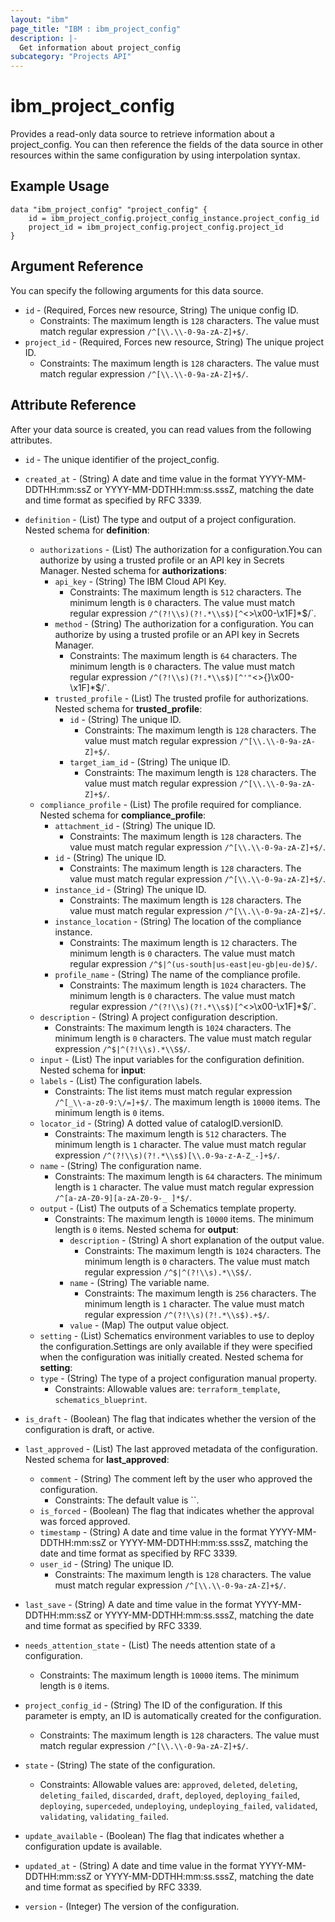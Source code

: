 ```yaml
---
layout: "ibm"
page_title: "IBM : ibm_project_config"
description: |-
  Get information about project_config
subcategory: "Projects API"
---
```


# ibm_project_config

Provides a read-only data source to retrieve information about a project_config. You can then reference the fields of the data source in other resources within the same configuration by using interpolation syntax.

## Example Usage

```hcl
data "ibm_project_config" "project_config" {
	id = ibm_project_config.project_config_instance.project_config_id
	project_id = ibm_project_config.project_config.project_id
}
```

## Argument Reference

You can specify the following arguments for this data source.

* `id` - (Required, Forces new resource, String) The unique config ID.
  * Constraints: The maximum length is `128` characters. The value must match regular expression `/^[\\.\\-0-9a-zA-Z]+$/`.
* `project_id` - (Required, Forces new resource, String) The unique project ID.
  * Constraints: The maximum length is `128` characters. The value must match regular expression `/^[\\.\\-0-9a-zA-Z]+$/`.

## Attribute Reference

After your data source is created, you can read values from the following attributes.

* `id` - The unique identifier of the project_config.
* `created_at` - (String) A date and time value in the format YYYY-MM-DDTHH:mm:ssZ or YYYY-MM-DDTHH:mm:ss.sssZ, matching the date and time format as specified by RFC 3339.

* `definition` - (List) The type and output of a project configuration.
Nested schema for **definition**:
	* `authorizations` - (List) The authorization for a configuration.You can authorize by using a trusted profile or an API key in Secrets Manager.
	Nested schema for **authorizations**:
		* `api_key` - (String) The IBM Cloud API Key.
		  * Constraints: The maximum length is `512` characters. The minimum length is `0` characters. The value must match regular expression `/^(?!\\s)(?!.*\\s$)[^`<>\\x00-\\x1F]*$/`.
		* `method` - (String) The authorization for a configuration. You can authorize by using a trusted profile or an API key in Secrets Manager.
		  * Constraints: The maximum length is `64` characters. The minimum length is `0` characters. The value must match regular expression `/^(?!\\s)(?!.*\\s$)[^'"`<>{}\\x00-\\x1F]*$/`.
		* `trusted_profile` - (List) The trusted profile for authorizations.
		Nested schema for **trusted_profile**:
			* `id` - (String) The unique ID.
			  * Constraints: The maximum length is `128` characters. The value must match regular expression `/^[\\.\\-0-9a-zA-Z]+$/`.
			* `target_iam_id` - (String) The unique ID.
			  * Constraints: The maximum length is `128` characters. The value must match regular expression `/^[\\.\\-0-9a-zA-Z]+$/`.
	* `compliance_profile` - (List) The profile required for compliance.
	Nested schema for **compliance_profile**:
		* `attachment_id` - (String) The unique ID.
		  * Constraints: The maximum length is `128` characters. The value must match regular expression `/^[\\.\\-0-9a-zA-Z]+$/`.
		* `id` - (String) The unique ID.
		  * Constraints: The maximum length is `128` characters. The value must match regular expression `/^[\\.\\-0-9a-zA-Z]+$/`.
		* `instance_id` - (String) The unique ID.
		  * Constraints: The maximum length is `128` characters. The value must match regular expression `/^[\\.\\-0-9a-zA-Z]+$/`.
		* `instance_location` - (String) The location of the compliance instance.
		  * Constraints: The maximum length is `12` characters. The minimum length is `0` characters. The value must match regular expression `/^$|^(us-south|us-east|eu-gb|eu-de)$/`.
		* `profile_name` - (String) The name of the compliance profile.
		  * Constraints: The maximum length is `1024` characters. The minimum length is `0` characters. The value must match regular expression `/^(?!\\s)(?!.*\\s$)[^`<>\\x00-\\x1F]*$/`.
	* `description` - (String) A project configuration description.
	  * Constraints: The maximum length is `1024` characters. The minimum length is `0` characters. The value must match regular expression `/^$|^(?!\\s).*\\S$/`.
	* `input` - (List) The input variables for the configuration definition.
	Nested schema for **input**:
	* `labels` - (List) The configuration labels.
	  * Constraints: The list items must match regular expression `/^[_\\-a-z0-9:\/=]+$/`. The maximum length is `10000` items. The minimum length is `0` items.
	* `locator_id` - (String) A dotted value of catalogID.versionID.
	  * Constraints: The maximum length is `512` characters. The minimum length is `1` character. The value must match regular expression `/^(?!\\s)(?!.*\\s$)[\\.0-9a-z-A-Z_-]+$/`.
	* `name` - (String) The configuration name.
	  * Constraints: The maximum length is `64` characters. The minimum length is `1` character. The value must match regular expression `/^[a-zA-Z0-9][a-zA-Z0-9-_ ]*$/`.
	* `output` - (List) The outputs of a Schematics template property.
	  * Constraints: The maximum length is `10000` items. The minimum length is `0` items.
	Nested schema for **output**:
		* `description` - (String) A short explanation of the output value.
		  * Constraints: The maximum length is `1024` characters. The minimum length is `0` characters. The value must match regular expression `/^$|^(?!\\s).*\\S$/`.
		* `name` - (String) The variable name.
		  * Constraints: The maximum length is `256` characters. The minimum length is `1` character. The value must match regular expression `/^(?!\\s)(?!.*\\s$).+$/`.
		* `value` - (Map) The output value object.
	* `setting` - (List) Schematics environment variables to use to deploy the configuration.Settings are only available if they were specified when the configuration was initially created.
	Nested schema for **setting**:
	* `type` - (String) The type of a project configuration manual property.
	  * Constraints: Allowable values are: `terraform_template`, `schematics_blueprint`.

* `is_draft` - (Boolean) The flag that indicates whether the version of the configuration is draft, or active.

* `last_approved` - (List) The last approved metadata of the configuration.
Nested schema for **last_approved**:
	* `comment` - (String) The comment left by the user who approved the configuration.
	  * Constraints: The default value is ``.
	* `is_forced` - (Boolean) The flag that indicates whether the approval was forced approved.
	* `timestamp` - (String) A date and time value in the format YYYY-MM-DDTHH:mm:ssZ or YYYY-MM-DDTHH:mm:ss.sssZ, matching the date and time format as specified by RFC 3339.
	* `user_id` - (String) The unique ID.
	  * Constraints: The maximum length is `128` characters. The value must match regular expression `/^[\\.\\-0-9a-zA-Z]+$/`.

* `last_save` - (String) A date and time value in the format YYYY-MM-DDTHH:mm:ssZ or YYYY-MM-DDTHH:mm:ss.sssZ, matching the date and time format as specified by RFC 3339.

* `needs_attention_state` - (List) The needs attention state of a configuration.
  * Constraints: The maximum length is `10000` items. The minimum length is `0` items.

* `project_config_id` - (String) The ID of the configuration. If this parameter is empty, an ID is automatically created for the configuration.
  * Constraints: The maximum length is `128` characters. The value must match regular expression `/^[\\.\\-0-9a-zA-Z]+$/`.

* `state` - (String) The state of the configuration.
  * Constraints: Allowable values are: `approved`, `deleted`, `deleting`, `deleting_failed`, `discarded`, `draft`, `deployed`, `deploying_failed`, `deploying`, `superceded`, `undeploying`, `undeploying_failed`, `validated`, `validating`, `validating_failed`.

* `update_available` - (Boolean) The flag that indicates whether a configuration update is available.

* `updated_at` - (String) A date and time value in the format YYYY-MM-DDTHH:mm:ssZ or YYYY-MM-DDTHH:mm:ss.sssZ, matching the date and time format as specified by RFC 3339.

* `version` - (Integer) The version of the configuration.

